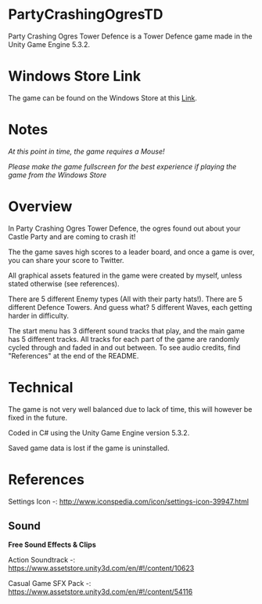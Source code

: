# PartyCrashingOgresTD
Party Crashing Ogres Tower Defence is a Tower Defence game made in the Unity Game Engine 5.3.2.

# Windows Store Link

The game can be found on the Windows Store at this [Link](https://www.microsoft.com/store/apps/9nblggh4nh3f).

# Notes
*At this point in time, the game requires a Mouse!*

*Please make the game fullscreen for the best experience if playing the game from the Windows Store*

# Overview

In Party Crashing Ogres Tower Defence, the ogres found out about your Castle Party and are coming to crash it!

The the game saves high scores to a leader board, and once a game is over, you can share your score to Twitter.

All graphical assets featured in the game were created by myself, unless stated otherwise (see references).

There are 5 different Enemy types (All with their party hats!).
There are 5 different Defence Towers.
And guess what? 5 different Waves, each getting harder in difficulty.

The start menu has 3 different sound tracks that play, and the main game has 5 different tracks. All tracks for each part of the game are randomly cycled through and faded in and out between.
To see audio credits, find "References" at the end of the README.

# Technical

The game is not very well balanced due to lack of time, this will however be fixed in the future.

Coded in C# using the Unity Game Engine version 5.3.2.

Saved game data is lost if the game is uninstalled.

# References

Settings Icon -: http://www.iconspedia.com/icon/settings-icon-39947.html

## Sound

**Free Sound Effects & Clips**

Action Soundtrack -: https://www.assetstore.unity3d.com/en/#!/content/10623

Casual Game SFX Pack -: https://www.assetstore.unity3d.com/en/#!/content/54116
